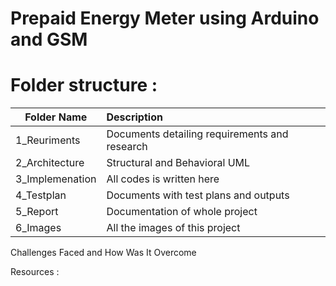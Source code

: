 # Prepaid Energy Meter using Arduino and GSM


# Folder structure :
|     Folder Name               |              Description                  |
|-------------------------------|:------------------------------------------| 
|1_Reuriments	|Documents detailing requirements and research |
|2_Architecture	|Structural and Behavioral UML|
|3_Implemenation|	All codes is written here|
|4_Testplan |	Documents with test plans and outputs|
|5_Report|	Documentation of whole project|
|6_Images	|All the images of this project|

Challenges Faced and How Was It Overcome


Resources :



     



     
